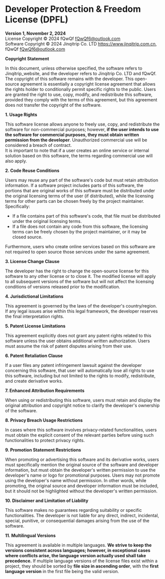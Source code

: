 # Developer Protection & Freedom License (DPFL)

**Version 1, November 2, 2024**  
License Copyright © 2024 fQwQf fQwQf6@outlook.com  
Software Copyright © 2024 Jinqitrip Co. LTD https://www.jinqitrip.com.cn, fQwQf fQwQf6@outlook.com  

**Copyright Statement**

In this document, unless otherwise specified, the software refers to Jinqitrip_website, and the developer refers to Jinqitrip Co. LTD and fQwQf.  
The copyright of this software remains with the developer. This open-source agreement is essentially a copyright license agreement that allows the rights holder to conditionally permit specific rights to the public. Users are granted the right to use, copy, modify, and redistribute this software, provided they comply with the terms of this agreement, but this agreement does not transfer the copyright of the software.

**1. Usage Rights**

This software license allows anyone to freely use, copy, and redistribute the software for non-commercial purposes; however, **if the user intends to use the software for commercial purposes, they must obtain written permission from the developer**. Unauthorized commercial use will be considered a breach of contract.  
It is important to note that if a user creates an online service or internal solution based on this software, the terms regarding commercial use will also apply.

**2. Code Reuse Conditions**

Users may reuse any part of the software's code but must retain attribution information. If a software project includes parts of this software, the portions that are original works of this software must be distributed under the original licensing terms of the user (if distributed), while the licensing terms for other parts can be chosen freely by the project maintainer. Specifically:

- If a file contains part of this software's code, that file must be distributed under the original licensing terms.
- If a file does not contain any code from this software, the licensing terms can be freely chosen by the project maintainer, or it may be closed source.

Furthermore, users who create online services based on this software are not required to open source those services under the same agreement.

**3. License Change Clause**

The developer has the right to change the open-source license for this software to any other license or to close it. The modified license will apply to all subsequent versions of the software but will not affect the licensing conditions of versions released prior to the modification.

**4. Jurisdictional Limitations**

This agreement is governed by the laws of the developer's country/region. If any legal issues arise within this legal framework, the developer reserves the final interpretation rights.

**5. Patent License Limitations**

This agreement explicitly does not grant any patent rights related to this software unless the user obtains additional written authorization. Users must assume the risk of patent disputes arising from their use.

**6. Patent Retaliation Clause**

If a user files any patent infringement lawsuit against the developer concerning this software, that user will automatically lose all rights to use this software, including but not limited to the rights to modify, redistribute, and create derivative works.

**7. Enhanced Attribution Requirements**

When using or redistributing this software, users must retain and display the original attribution and copyright notice to clarify the developer's ownership of the software.

**8. Privacy Breach Usage Restrictions**

In cases where this software involves privacy-related functionalities, users must obtain the explicit consent of the relevant parties before using such functionalities to protect privacy rights.

**9. Promotion Statement Restrictions**

When promoting or advertising this software and its derivative works, users must specifically mention the original source of the software and developer information, but must obtain the developer's written permission to use the developer's name or logo for promotional purposes. Users may not promote using the developer's name without permission. In other words, while promoting, the original source and developer information must be included, but it should not be highlighted without the developer's written permission.

**10. Disclaimer and Limitation of Liability**

This software makes no guarantees regarding suitability or specific functionalities. The developer is not liable for any direct, indirect, incidental, special, punitive, or consequential damages arising from the use of the software.

**11. Multilingual Versions**

This agreement is available in multiple languages. **We strive to keep the versions consistent across languages; however, in exceptional cases where conflicts arise, the language version actually used shall take precedence.** If multiple language versions of the license files exist within a project, they should be sorted by **file size in ascending order**, with the **first language version** in the first file being the valid version.